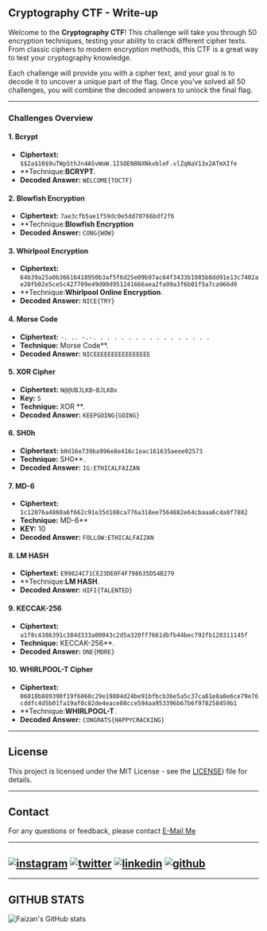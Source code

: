 ## **Cryptography CTF - Write-up**

Welcome to the **Cryptography CTF**! This challenge will take you through 50 encryption techniques, testing your ability to crack different cipher texts. From classic ciphers to modern encryption methods, this CTF is a great way to test your cryptography knowledge.

Each challenge will provide you with a cipher text, and your goal is to decode it to uncover a unique part of the flag. Once you’ve solved all 50 challenges, you will combine the decoded answers to unlock the final flag.

---

### **Challenges Overview**

#### 1. **Bcrypt**
   - **Ciphertext:** `$$2a$10$9uTWpSthJn4ASvWoW.1ISOEN8NXNkvbleF.vlZqNaV13x2ATmXIfe`
   - **Technique:**BCRYPT**.
   - **Decoded Answer:** `WELCOME{TOCTF}`

#### 2. **Blowfish  Encryption**
   - **Ciphertext:** `7ae3cfb5ae1f59dc0e5dd70766bdf2f6`
   - **Technique:**Blowfish Encryption**
   - **Decoded Answer:** `CONG{WOW}`

#### 3. **Whirlpool Encryption**
   - **Ciphertext:** `64b39a25a0b36616418950b3af5f6d25e09b97ac64f3433b1085b8dd91e13c7402ae20fb02e5ce5c427709e49d00d951241666aea2fa99a3f6b01f5a7ca966d9`
   - **Technique:**Whirlpool Online Encryption**.
   - **Decoded Answer:** `NICE{TRY}`

#### 4. **Morse Code**
   - **Ciphertext:** `-. .. -.-. . . . . . . . . . . . . . . . . `
   - **Technique:** Morse Code**.
   - **Decoded Answer:** `NICEEEEEEEEEEEEEEEE`

#### 5. **XOR Cipher**
   - **Ciphertext:** `N@@UBJLKB~BJLKBx`
   - **Key:** `5`
   - **Technique:** XOR **.
   - **Decoded Answer:** `KEEPGOING{GOING}`

#### 6. **SH0h**
   - **Ciphertext:** `b0d16e739ba996e8e416c1eac161635aeee02573`
   - **Technique:** SH0**.
   - **Decoded Answer:** `IG:ETHICALFAIZAN`

#### 7. **MD-6**
   - **Ciphertext:** `1c12076a4860a6f662c91e35d100ca776a318ee7564882e64cbaaa6c4a8f7882`
   - **Technique:** MD-6**
   - **KEY:** 10
   - **Decoded Answer:** `FOLLOW:ETHICALFAIZAN`

#### 8. **LM HASH**
   - **Ciphertext:** `E99824C71CE23DE0F4F798635D54B279`
   - **Technique:**LM HASH**.
   - **Decoded Answer:** `HIFI{TALENTED}`

#### 9. **KECCAK-256**
   - **Ciphertext:** `a1f8c4386391c384d333a00043c2d5a320ff7661dbfb44bec792fb128311145f`
   - **Technique:** KECCAK-256**.
   - **Decoded Answer:** `ONE{MORE}`

#### 10. **WHIRLPOOL-T Cipher**
   - **Ciphertext:** `06018b889390f19f6068c29e19804d24be91bfbcb36e5a5c37ca81e8a8e6ce79e76cddfc4d5b01fa19af0c82de4eace08cce594aa953396b67b6f978258459b1`
   - **Technique:**WHIRLPOOL-T**.
   - **Decoded Answer:** `CONGRATS{HAPPYCRACKING}`
---
## License

This project is licensed under the MIT License - see the [LICENSE](https://github.com/Faizan-Khanx/THM-CryptoGraphy-CTF/blob/main/LICENSE.md)) file for details.

---

## Contact

For any questions or feedback, please contact [E-Mail Me](mailto:fk776794@gmail.com?subject=Feedback%20on%20Faizan%20Net&body=Hello%20Faizan,%0A%0AI%20have%20some%20feedback%20to%20share%20about%20your%20Faizan%20Net%20tool.%0A%0A%2D%20Issue%2FComplaint%3A%20[Please%20describe%20the%20issue%20or%20complaint]%0A%2D%20Suggestions%2FChanges%3A%20[Please%20provide%20your%20suggestions%20or%20changes]%0A%0AThank%20you!%0A%0ARegards,%0A[Your%20Name])

---

<!-- display the social media buttons in your README -->

[![instagram](https://github.com/shikhar1020jais1/Git-Social/blob/master/Icons/Instagram.png (Instagram))][2]
[![twitter](https://github.com/shikhar1020jais1/Git-Social/blob/master/Icons/Twitter.png (Twitter))][3]
[![linkedin](https://github.com/shikhar1020jais1/Git-Social/blob/master/Icons/LinkedIn.png (LinkedIn))][4]
[![github](https://github.com/shikhar1020jais1/Git-Social/blob/master/Icons/Github.png (Github))][5]
---

<!-- To Link your profile to the media buttons -->

[2]: https://www.instagram.com/EthicalFaizan
[3]: https://www.twitter.com/EthicalFaizan
[4]: https://www.linkedin.com/in/EthicalFaizan
[5]: https://www.github.com/faizan-khanx

---

## GITHUB STATS

![Faizan's GitHub stats](https://github-readme-stats.vercel.app/api?username=faizan-khanx&show=reviews,discussions_started,discussions_answered,prs_merged,prs_merged_percentage&theme=dark#gh-dark-mode-only)
